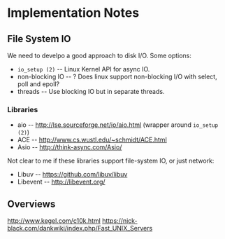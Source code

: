 # Implementation Notes

## File System IO

We need to develpo a good approach to disk I/O. Some options:

* `io_setup (2)` -- Linux Kernel API for async IO.
* non-blocking IO -- ? Does linux support non-blocking I/O with select, poll
  and epoll?
* threads -- Use blocking IO but in separate threads.

### Libraries

* aio -- http://lse.sourceforge.net/io/aio.html (wrapper around `io_setup (2)`)
* ACE -- http://www.cs.wustl.edu/~schmidt/ACE.html
* Asio -- http://think-async.com/Asio/

Not clear to me if these libraries support file-system IO, or just network:

* Libuv -- https://github.com/libuv/libuv
* Libevent -- http://libevent.org/

## Overviews

http://www.kegel.com/c10k.html
https://nick-black.com/dankwiki/index.php/Fast_UNIX_Servers


